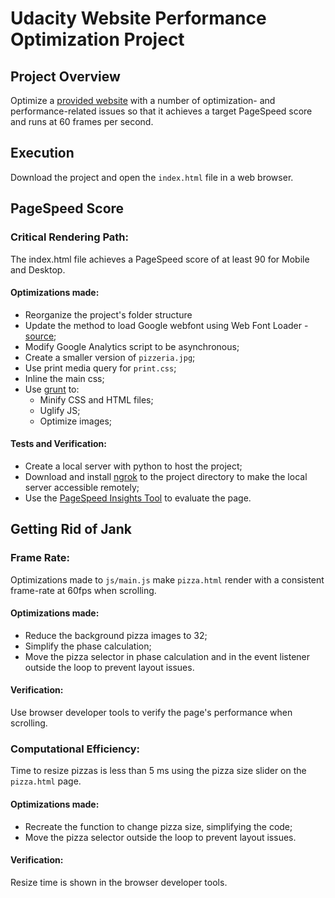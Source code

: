 Udacity Website Performance Optimization Project
===============================
## Project Overview
Optimize a [provided website](http://github.com/udacity/frontend-nanodegree-mobile-portfolio) with a number of optimization- and performance-related issues so that it achieves a target PageSpeed score and runs at 60 frames per second.

## Execution
Download the project and open the `index.html` file in a web browser.

## PageSpeed Score
### Critical Rendering Path:
The index.html file achieves a PageSpeed score of at least 90 for Mobile and Desktop.
#### Optimizations made:
- Reorganize the project's folder structure
- Update the method to load Google webfont using Web Font Loader - [source](https://github.com/typekit/webfontloader); 
- Modify Google Analytics script to be asynchronous;
- Create a smaller version of `pizzeria.jpg`;
- Use print media query for `print.css`;
- Inline the main css;
- Use [grunt](https://gruntjs.com/configuring-tasks) to: 
	- Minify CSS and HTML files;
	- Uglify JS;
	- Optimize images;
#### Tests and Verification:
- Create a local server with python to host the project;
- Download and install [ngrok](https://ngrok.com/) to the project directory to make the local server accessible remotely;
- Use the [PageSpeed Insights Tool](https://developers.google.com/speed/pagespeed/insights) to evaluate the page.

## Getting Rid of Jank
### Frame Rate:
Optimizations made to `js/main.js` make `pizza.html` render with a consistent frame-rate at 60fps when scrolling.
#### Optimizations made:
- Reduce the background pizza images to 32;
- Simplify the phase calculation;
- Move the pizza selector in phase calculation and in the event listener outside the loop to prevent layout issues.
#### Verification: 
Use browser developer tools to verify the page's performance when scrolling.

### Computational Efficiency:
Time to resize pizzas is less than 5 ms using the pizza size slider on the `pizza.html` page.
#### Optimizations made:
- Recreate the function to change pizza size, simplifying the code;
- Move the pizza selector outside the loop to prevent layout issues.
#### Verification: 
Resize time is shown in the browser developer tools.